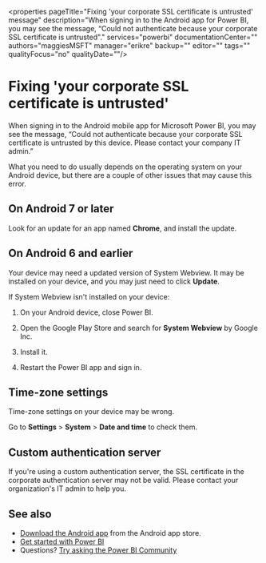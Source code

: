 <properties 
   pageTitle="Fixing 'your corporate SSL certificate is untrusted' message"
   description="When signing in to the Android app for Power BI, you may see the message, “Could not authenticate because your corporate SSL certificate is untrusted"."
   services="powerbi" 
   documentationCenter="" 
   authors="maggiesMSFT" 
   manager="erikre" 
   backup=""
   editor=""
   tags=""
   qualityFocus="no"
   qualityDate=""/>
 
<tags
   ms.service="powerbi"
   ms.devlang="NA"
   ms.topic="article"
   ms.tgt_pltfrm="NA"
   ms.workload="powerbi"
   ms.date="03/20/2017"
   ms.author="maggies"/>

# Fixing 'your corporate SSL certificate is untrusted'

When signing in to the Android mobile app for Microsoft Power BI, you may see the message, “Could not authenticate because your corporate SSL certificate is untrusted by this device. Please contact your company IT admin.” 

What you need to do usually depends on the operating system on your Android device, but there are a couple of other issues that may cause this error.

## On Android 7 or later

Look for an update for an app named **Chrome**, and install the update.

## On Android 6 and earlier

Your device may need a updated version of System Webview. It may be installed on your device, and you may just need to click **Update**.

If System Webview isn't installed on your device:

1. On your Android device, close Power BI.

3. Open the Google Play Store and search for **System Webview** by Google Inc.

3. Install it.

4. Restart the Power BI app and sign in.

## Time-zone settings

Time-zone settings on your device may be wrong. 

Go to **Settings** > **System** > **Date and time** to check them.

## Custom authentication server

If you're using a custom authentication server, the SSL certificate in the corporate authentication server may not be valid. Please contact your organization's IT admin to help you.

## See also

-  [Download the Android app](http://go.microsoft.com/fwlink/?LinkID=544867) from the Android app store.
-  [Get started with Power BI](powerbi-service-get-started.md)
- Questions? [Try asking the Power BI Community](http://community.powerbi.com/)
